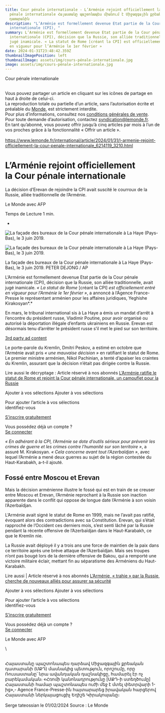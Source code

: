 ```yaml
---
title: Cour pénale internationale - L’Arménie rejoint officiellement la Cour
  pénale internationale Հայաստանը պաշտոնապես միանում է Միջազգային քրեական
  դատարանին
description: "L’Arménie est formellement devenue Etat partie de la Cour pénale
  internationale (CPI), "
summary: L’Arménie est formellement devenue Etat partie de la Cour pénale
  internationale (CPI), décision que la Russie, son alliée traditionnelle, avait
  jugé inamicale. « La statut de Rome [créant la CPI] est officiellement entré
  en vigueur pour l’Arménie le 1er février »
date: 2024-01-31T23:48:42.359Z
thumbnailImagePosition: left
thumbnailImage: assets/img/cours-pénale-internationale.jpg
image: assets/img/cours-pénale-internationale.jpg
---
```

Cour pénale internationale 

<!--StartFragment-->

\
Vous pouvez partager un article en cliquant sur les icônes de partage en haut à droite de celui-ci.\
La reproduction totale ou partielle d’un article, sans l’autorisation écrite et préalable du [Monde](https://www.lemonde.fr), est strictement interdite.\
Pour plus d’informations, consultez nos [conditions générales de vente](https://moncompte.lemonde.fr/cgv).\
Pour toute demande d’autorisation, contactez [syndication@lemonde.fr](mailto:syndication@lemonde.fr).\
En tant qu’abonné, vous pouvez offrir jusqu’à cinq articles par mois à l’un de vos proches grâce à la fonctionnalité « Offrir un article ».\
\
<https://www.lemonde.fr/international/article/2024/01/31/l-armenie-rejoint-officiellement-la-cour-penale-internationale_6214119_3210.html>

# L’Arménie rejoint officiellement la Cour pénale internationale

La décision d’Erevan de rejoindre la CPI avait suscité le courroux de la Russie, alliée traditionnelle de l’Arménie.

Le Monde avec AFP

Temps de Lecture 1 min.

*

![La façade des bureaux de la Cour pénale internationale à La Haye (Pays-Bas), le 3 juin 2019.](https://img.lemde.fr/2019/06/03/0/0/5616/3592/664/0/75/0/954bdde_46491eefc5494f67bf42545e6278593f-46491eefc5494f67bf42545e6278593f-0.jpg)

![La façade des bureaux de la Cour pénale internationale à La Haye (Pays-Bas), le 3 juin 2019.](https://img.lemde.fr/2019/06/03/0/0/5616/3592/664/0/75/0/954bdde_46491eefc5494f67bf42545e6278593f-46491eefc5494f67bf42545e6278593f-0.jpg)

La façade des bureaux de la Cour pénale internationale à La Haye (Pays-Bas), le 3 juin 2019. PETER DEJONG / AP

L’Arménie est formellement devenue Etat partie de la Cour pénale internationale (CPI), décision que la Russie, son alliée traditionnelle, avait jugé inamicale. *« La statut de Rome* \[créant la CPI] *est officiellement entré en vigueur pour l’Arménie le 1er février »*, a annoncé à l’Agence France-Presse le représentant arménien pour les affaires juridiques, Yeghishe Kirakosyan*.*

En mars, le tribunal international sis à La Haye a émis un mandat d’arrêt à l’encontre du président russe, Vladimir Poutine, pour avoir organisé ou autorisé la déportation illégale d’enfants ukrainiens en Russie. Erevan est désormais tenu d’arrêter le président russe s’il met le pied sur son territoire.

[3rd party ad content](https://038bcac92750124471b029bbea7d690c.safeframe.googlesyndication.com/safeframe/1-0-40/html/container.html)

Le porte-parole du Kremlin, Dmitri Peskov, a estimé en octobre que l’Arménie avait pris *« une mauvaise décision »* en ratifiant le statut de Rome. Le premier ministre arménien, Nikol Pachinian, a tenté d’apaiser les craintes du Kremlin, assurant que la décision n’était pas dirigée contre la Russie.

Lire aussi le décryptage : Article réservé à nos abonnés [L’Arménie ratifie le statut de Rome et rejoint la Cour pénale internationale, un camouflet pour la Russie](https://www.lemonde.fr/international/article/2023/10/04/l-armenie-ratifie-le-statut-de-rome-de-la-cour-penale-internationale-malgre-l-hostilite-du-kremlin_6192341_3210.html)

Ajouter à vos sélections  Ajouter à vos sélections

Pour ajouter l’article à vos sélections\
identifiez-vous

[S’inscrire gratuitement](https://secure.lemonde.fr/sfuser/register?article=3341468)

Vous possédez déjà un compte ?\
[Se connecter](https://secure.lemonde.fr/sfuser/connexion?article=3341468)

*« En adhérant à la CPI, l’Arménie se dote d’outils sérieux pour prévenir les crimes de guerre et les crimes contre l’humanité sur son territoire »*, a assuré M. Kirakosyan. *« Cela concerne avant tout l’Azerbaïdjan »*, avec lequel l’Arménie a mené deux guerres au sujet de la région contestée du Haut-Karabakh, a-t-il ajouté.

## **Fossé entre Moscou et Erevan**

Mais la décision arménienne illustre le fossé qui est en train de se creuser entre Moscou et Erevan, l’Arménie reprochant à la Russie son inaction apparente dans le conflit qui oppose de longue date l’Arménie à son voisin l’Azerbaïdjan.

L’Arménie avait signé le statut de Rome en 1999, mais ne l’avait pas ratifié, évoquant alors des contradictions avec sa Constitution. Erevan, qui s’était rapproché de l’Occident ces derniers mois, s’est senti lâché par la Russie pendant la récente offensive de l’Azerbaïdjan dans le Haut-Karabakh, ce que le Kremlin nie.

La Russie avait déployé il y a trois ans une force de maintien de la paix dans ce territoire après une brève attaque de l’Azerbaïdjan. Mais ses troupes n’ont pas bougé lors de la dernière offensive de Bakou, qui a remporté une victoire militaire éclair, mettant fin au séparatisme des Arméniens du Haut-Karabakh.

Lire aussi | Article réservé à nos abonnés [L’Arménie, « trahie » par la Russie, cherche de nouveaux alliés pour assurer sa sécurité](https://www.lemonde.fr/international/article/2023/11/27/apres-la-trahison-de-la-russie-l-armenie-cherche-de-nouveaux-allies-pour-assurer-sa-securite_6202549_3210.html)

Ajouter à vos sélections  Ajouter à vos sélections

Pour ajouter l’article à vos sélections\
identifiez-vous

[S’inscrire gratuitement](https://secure.lemonde.fr/sfuser/register?article=3349225)

Vous possédez déjà un compte ?\
[Se connecter](https://secure.lemonde.fr/sfuser/connexion?article=3349225)

Le Monde avec AFP

<!--EndFragment-->\
\
Հայաստանը պաշտոնապես դարձավ Միջազգային քրեական դատարանի (ՄՔԴ) մասնակից պետություն, որոշումը, որը Ռուսաստանը՝ նրա ավանդական դաշնակիցը, համարել էր ոչ բարեկամական։ «Հռոմի կանոնադրությունը \[ՄՔԴ-ի ստեղծումը] Հայաստանի համար պաշտոնապես ուժի մեջ է մտել փետրվարի 1-ից»,- Agence France-Presse-ին հայտարարեց իրավական հարցերով Հայաստանի ներկայացուցիչ Եղիշե Կիրակոսյանը։\
\
S﻿erge tateossian le 01/02/2024     Source : Le Monde